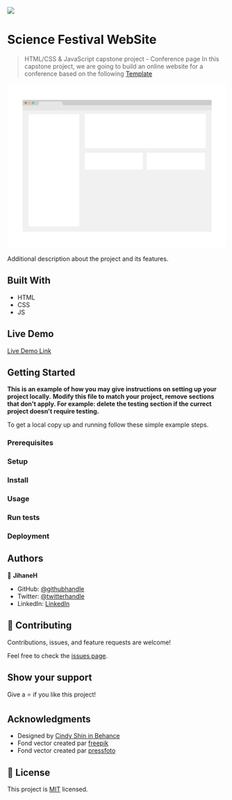 ![](https://img.shields.io/badge/Microverse-blueviolet)

# Science Festival WebSite

> HTML/CSS & JavaScript capstone project - Conference page
> In this capstone project, we are going to build an online website for a conference based on the following [Template](https://www.behance.net/gallery/29845175/CC-Global-Summit-2015)

![screenshot](./app_screenshot.png)

Additional description about the project and its features.

## Built With

- HTML
- CSS
- JS

## Live Demo

[Live Demo Link](https://jihaneh.github.io/ScienceFestivalSite)

## Getting Started

**This is an example of how you may give instructions on setting up your project locally.**
**Modify this file to match your project, remove sections that don't apply. For example: delete the testing section if the currect project doesn't require testing.**

To get a local copy up and running follow these simple example steps.

### Prerequisites

### Setup

### Install

### Usage

### Run tests

### Deployment

## Authors

👤 **JihaneH**

- GitHub: [@githubhandle](https://github.com/jihaneH)
- Twitter: [@twitterhandle](https://twitter.com/jijihaddad)
- LinkedIn: [LinkedIn](https://linkedin.com/in/jihane-haddad/)

## 🤝 Contributing

Contributions, issues, and feature requests are welcome!

Feel free to check the [issues page](../../issues/).

## Show your support

Give a ⭐️ if you like this project!

## Acknowledgments

- Designed by [Cindy Shin in Behance](https://www.behance.net/gallery/29845175/CC-Global-Summit-2015)
- Fond vector created par [freepik](https://fr.freepik.com/vecteurs/fond)
- Fond vector created par [pressfoto](https://fr.freepik.com/photos/femme)

## 📝 License

This project is [MIT](./MIT.md) licensed.
